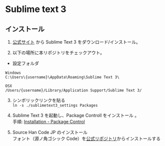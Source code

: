 # Sublime text 3
## インストール

1. [公式サイト](http://www.sublimetext.com/3) から Sublime Text 3 をダウンロード/インストール。  

2. 以下の場所に本リポジトリをチェックアウト。  
 - 設定フォルダ
 ```
 Windows
 C:\Users\{username}\AppData\Roaming\Sublime Text 3\
 ```
 ```
 OSX
 /Users/{username}/Library/Application Support/Sublime Text 3/
 ```

3. シンボリックリンクを貼る  
`ln -s ./sublimetext3_settings Packages`

4. Sublime Text 3 を起動し、Package Controll をインストール 。  
手順: [Installation - Package Control](https://packagecontrol.io/installation)

5. Source Han Code JP のインストール  
フォント（源ノ角ゴシック Code）を[公式リポジトリ](https://github.com/adobe-fonts/source-han-code-jp)からインストールする
